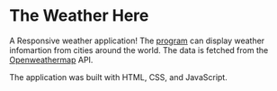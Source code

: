 <h1>The Weather Here</h1>
<p>A Responsive weather application! The <a href="https://zkaptan.github.io/WeatherHere/">program</a> can display weather infomartion from cities around the world.
The data is fetched from the <a href="https://openweathermap.org/api">Openweathermap</a> API. 

<p>The application was built with HTML, CSS, and JavaScript.<p>
